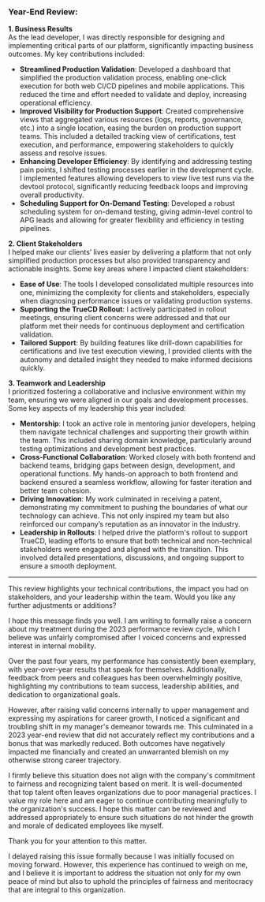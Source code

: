 ### Year-End Review: 

**1. Business Results**  
As the lead developer, I was directly responsible for designing and implementing critical parts of our platform, significantly impacting business outcomes. My key contributions included:

- **Streamlined Production Validation**: Developed a dashboard that simplified the production validation process, enabling one-click execution for both web CI/CD pipelines and mobile applications. This reduced the time and effort needed to validate and deploy, increasing operational efficiency.
- **Improved Visibility for Production Support**: Created comprehensive views that aggregated various resources (logs, reports, governance, etc.) into a single location, easing the burden on production support teams. This included a detailed tracking view of certifications, test execution, and performance, empowering stakeholders to quickly assess and resolve issues.
- **Enhancing Developer Efficiency**: By identifying and addressing testing pain points, I shifted testing processes earlier in the development cycle. I implemented features allowing developers to view live test runs via the devtool protocol, significantly reducing feedback loops and improving overall productivity.
- **Scheduling Support for On-Demand Testing**: Developed a robust scheduling system for on-demand testing, giving admin-level control to APG leads and allowing for greater flexibility and efficiency in testing pipelines.

**2. Client Stakeholders**  
I helped make our clients’ lives easier by delivering a platform that not only simplified production processes but also provided transparency and actionable insights. Some key areas where I impacted client stakeholders:

- **Ease of Use**: The tools I developed consolidated multiple resources into one, minimizing the complexity for clients and stakeholders, especially when diagnosing performance issues or validating production systems.
- **Supporting the TrueCD Rollout**: I actively participated in rollout meetings, ensuring client concerns were addressed and that our platform met their needs for continuous deployment and certification validation.
- **Tailored Support**: By building features like drill-down capabilities for certifications and live test execution viewing, I provided clients with the autonomy and detailed insight they needed to make informed decisions quickly.

**3. Teamwork and Leadership**  
I prioritized fostering a collaborative and inclusive environment within my team, ensuring we were aligned in our goals and development processes. Some key aspects of my leadership this year included:

- **Mentorship**: I took an active role in mentoring junior developers, helping them navigate technical challenges and supporting their growth within the team. This included sharing domain knowledge, particularly around testing optimizations and development best practices.
- **Cross-Functional Collaboration**: Worked closely with both frontend and backend teams, bridging gaps between design, development, and operational functions. My hands-on approach to both frontend and backend ensured a seamless workflow, allowing for faster iteration and better team cohesion.
- **Driving Innovation**: My work culminated in receiving a patent, demonstrating my commitment to pushing the boundaries of what our technology can achieve. This not only inspired my team but also reinforced our company’s reputation as an innovator in the industry.
- **Leadership in Rollouts**: I helped drive the platform's rollout to support TrueCD, leading efforts to ensure that both technical and non-technical stakeholders were engaged and aligned with the transition. This involved detailed presentations, discussions, and ongoing support to ensure a smooth deployment.

---

This review highlights your technical contributions, the impact you had on stakeholders, and your leadership within the team. Would you like any further adjustments or additions?

I hope this message finds you well. I am writing to formally raise a concern about my treatment during the 2023 performance review cycle, which I believe was unfairly compromised after I voiced concerns and expressed interest in internal mobility.

Over the past four years, my performance has consistently been exemplary, with year-over-year results that speak for themselves. Additionally, feedback from peers and colleagues has been overwhelmingly positive, highlighting my contributions to team success, leadership abilities, and dedication to organizational goals.

However, after raising valid concerns internally to upper management and expressing my aspirations for career growth, I noticed a significant and troubling shift in my manager's demeanor towards me. This culminated in a 2023 year-end review that did not accurately reflect my contributions and a bonus that was markedly reduced. Both outcomes have negatively impacted me financially and created an unwarranted blemish on my otherwise strong career trajectory.

I firmly believe this situation does not align with the company's commitment to fairness and recognizing talent based on merit. It is well-documented that top talent often leaves organizations due to poor managerial practices. I value my role here and am eager to continue contributing meaningfully to the organization's success. I hope this matter can be reviewed and addressed appropriately to ensure such situations do not hinder the growth and morale of dedicated employees like myself.

Thank you for your attention to this matter.

I delayed raising this issue formally because I was initially focused on moving forward. However, this experience has continued to weigh on me, and I believe it is important to address the situation not only for my own peace of mind but also to uphold the principles of fairness and meritocracy that are integral to this organization.
